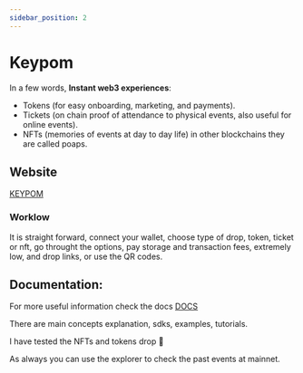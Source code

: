```yaml
---
sidebar_position: 2
---
```


# Keypom 

In a few words, **Instant web3 experiences**: 
 * Tokens (for easy onboarding, marketing, and payments).
 * Tickets (on chain proof of attendance to physical events, also useful for online events).
 * NFTs (memories of events at day to day life) in other blockchains they are called poaps.

## Website
[KEYPOM](https://keypom.xyz/)

### Worklow
It is straight forward, connect your wallet, choose type of drop, token, ticket or nft, go throught the options, pay storage and transaction fees, extremely low, and drop links, or use the QR codes.

## Documentation:
For more useful information check the docs
[DOCS](https://docs.keypom.xyz/)


There are main concepts explanation, sdks, examples, tutorials.

I have tested the NFTs and tokens drop 🤠

As always you can use the explorer to check the past events at mainnet.
